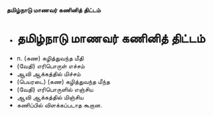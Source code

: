 **தமிழ்நாடு மாணவர் கணினித் திட்டம்**
- # தமிழ்நாடு மாணவர் கணினித் திட்டம்
- n. (கண) கழித்துவந்த மீதி
- (வேதி) எரிபொருள் எச்சம்
- ஆவி ஆக்கத்தில் மிச்சம்
- (பெயரடை) (கண) கழித்துவந்த மீந்த
- (வேதி) எரிபொருளில் எஞ்சிய
- ஆவி ஆக்கத்தில் மிஞ்சிய
- கணிப்பில் விளக்கப்படாத கூறான.

